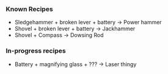 ### Known Recipes

- Sledgehammer + broken lever + battery -> Power hammer
- Shovel + broken lever + battery -> Jackhammer
- Shovel + Compass -> Dowsing Rod

### In-progress recipes

- Battery + magnifying glass + ??? -> Laser thingy

